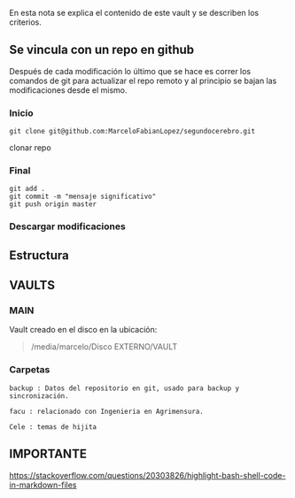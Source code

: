 En esta nota se explica el contenido de este vault y se describen los criterios.
## Se vincula con un repo en github

Después de cada modificación lo último que se hace es correr los comandos de git para actualizar el repo remoto y al principio se bajan las modificaciones desde el mismo.

### Inicio
```shell
git clone git@github.com:MarceloFabianLopez/segundocerebro.git 
```

clonar repo

### Final

```shell
git add .
git commit -m "mensaje significativo"
git push origin master
```

### Descargar modificaciones

## Estructura


## VAULTS

### MAIN

Vault creado en el disco en la ubicación:
>/media/marcelo/Disco EXTERNO/VAULT

### Carpetas

	backup : Datos del repositorio en git, usado para backup y sincronización.

	facu : relacionado con Ingenieria en Agrimensura.

	Cele : temas de hijita
	
## IMPORTANTE

https://stackoverflow.com/questions/20303826/highlight-bash-shell-code-in-markdown-files
